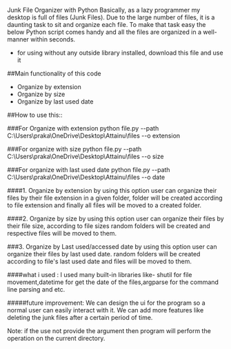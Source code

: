 Junk File Organizer with Python
Basically, as a lazy programmer my desktop is full of files (Junk Files). Due to the large number of files, it is a daunting task to sit and organize each file. To make that task easy the below Python script comes handy and all the files are organized in a well-manner within seconds.

* for using without any outside library installed, download this file and use it



##Main functionality of this code
 *  Organize by extension
 * Organize by size
 * Organize by last used date


##How to use this::

###For Organize with extension
python file.py --path C:\Users\praka\OneDrive\Desktop\Attainu\files --o extension 

###For organize with size
python file.py --path C:\Users\praka\OneDrive\Desktop\Attainu\files --o size 

###For organize with last used date
python file.py --path C:\Users\praka\OneDrive\Desktop\Attainu\files --o date 


####1. Organize by extension
by using this option user can organize their files by their file extension in a given folder, folder will be created according to file extension and finally all files will be moved to a created folder.


####2. Organize by size
by using this option user can organize their files by their file size, according to file sizes random folders will be created and respective files will be moved to them.


###3. Organize by Last used/accessed date
by using this option user can organize their files by last used date. random folders will be created according to file's last used date and files will be moved to them.


####what i used :
I used many built-in libraries like- shutil for file movement,datetime for get the date of the files,argparse for the command line parsing and etc.


#####future improvement:
We can design the ui for the program so a normal user can easily interact with it.
We can add more features like deleting the junk files after a certain period of time.


Note: if the use not provide the argument then program will perform the operation on the current directory.
